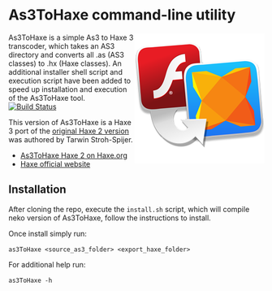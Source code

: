 ﻿As3ToHaxe command-line utility 
================
<img src="https://raw.githubusercontent.com/haysclark/tarwins_as3_to_haxe_conversion_script_-_haxe_neko_-/gh-pages/assets/export/as3ToHaxe_256x256.png" alt="As3 To Haxe Icon" align="right" />

As3ToHaxe is a simple As3 to Haxe 3 transcoder, which takes an AS3 directory and converts all .as (AS3 classes) to .hx (Haxe classes).  An additional installer shell script and execution script have been added to speed up installation and execution of the As3ToHaxe tool. [![Build Status](https://travis-ci.org/haysclark/tarwins_as3_to_haxe_conversion_script_-_haxe_neko_-.svg?branch=master)](https://travis-ci.org/haysclark/tarwins_as3_to_haxe_conversion_script_-_haxe_neko_-)

This version of As3ToHaxe is a Haxe 3 port of the [original Haxe 2 version](http://pastebin.com/s0VccheL) was authored by Tarwin Stroh-Spijer.

* [As3ToHaxe Haxe 2 on Haxe.org](http://haxe.org/doc/flash/usingas3classes/tarwins_as3_to_haxe_conversion_script)
* [Haxe official website](http://haxe.org/)

Installation
------------

After cloning the repo, execute the `install.sh` script, which will compile neko version of As3ToHaxe, follow the instructions to install.

Once install simply run:
```
as3ToHaxe <source_as3_folder> <export_haxe_folder>
```

For additional help run:
```
as3ToHaxe -h
```
